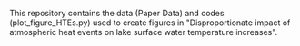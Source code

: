 This repository contains the data (Paper Data) and codes (plot_figure_HTEs.py) used to create figures in "Disproportionate impact of atmospheric heat events on lake surface water temperature increases".
